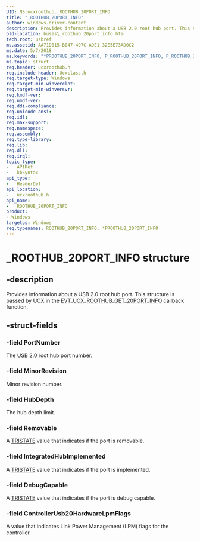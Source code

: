 ```yaml
---
UID: NS:ucxroothub._ROOTHUB_20PORT_INFO
title: "_ROOTHUB_20PORT_INFO"
author: windows-driver-content
description: Provides information about a USB 2.0 root hub port. This structure is passed by UCX in the EVT_UCX_ROOTHUB_GET_20PORT_INFO callback function.
old-location: buses\_roothub_20port_info.htm
tech.root: usbref
ms.assetid: AA71D015-B047-497C-A9E1-32E5E73AD0C2
ms.date: 5/7/2018
ms.keywords: "*PROOTHUB_20PORT_INFO, P_ROOTHUB_20PORT_INFO, P_ROOTHUB_20PORT_INFO structure pointer [Buses], ROOTHUB_20PORT_INFO, ROOTHUB_20PORT_INFO structure [Buses], _ROOTHUB_20PORT_INFO, buses._roothub_20port_info, ucxroothub/P_ROOTHUB_20PORT_INFO, ucxroothub/_ROOTHUB_20PORT_INFO"
ms.topic: struct
req.header: ucxroothub.h
req.include-header: Ucxclass.h
req.target-type: Windows
req.target-min-winverclnt: 
req.target-min-winversvr: 
req.kmdf-ver: 
req.umdf-ver: 
req.ddi-compliance: 
req.unicode-ansi: 
req.idl: 
req.max-support: 
req.namespace: 
req.assembly: 
req.type-library: 
req.lib: 
req.dll: 
req.irql: 
topic_type:
-	APIRef
-	kbSyntax
api_type:
-	HeaderDef
api_location:
-	ucxroothub.h
api_name:
-	ROOTHUB_20PORT_INFO
product:
- Windows
targetos: Windows
req.typenames: ROOTHUB_20PORT_INFO, *PROOTHUB_20PORT_INFO
---
```


# _ROOTHUB_20PORT_INFO structure


## -description


Provides information about a USB 2.0 root hub port. This structure is passed by UCX in the <a href="https://msdn.microsoft.com/library/windows/hardware/mt187834">EVT_UCX_ROOTHUB_GET_20PORT_INFO</a> callback function. 


## -struct-fields




### -field PortNumber

The USB 2.0 root hub port number.


### -field MinorRevision

Minor revision number.


### -field HubDepth

The hub depth limit.


### -field Removable

A <a href="https://msdn.microsoft.com/library/windows/hardware/mt187907">TRISTATE</a> value that indicates if the port is removable. 


### -field IntegratedHubImplemented

A <a href="https://msdn.microsoft.com/library/windows/hardware/mt187907">TRISTATE</a> value that indicates if the port is implemented. 


### -field DebugCapable

A <a href="https://msdn.microsoft.com/library/windows/hardware/mt187907">TRISTATE</a> value that indicates if the port is debug capable. 


### -field ControllerUsb20HardwareLpmFlags

A value that indicates Link Power Management (LPM) flags for the controller.

